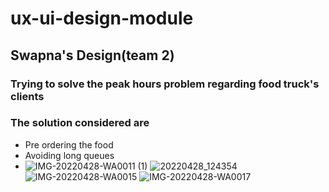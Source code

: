 # ux-ui-design-module

## Swapna's Design(team 2)

### Trying to solve the peak hours problem regarding food truck's clients

### The solution considered are

- Pre ordering the food
- Avoiding long queues
- ![IMG-20220428-WA0011 (1)](https://user-images.githubusercontent.com/97672890/165913187-9dc42b57-ef40-4e01-9862-c9ac150f8b63.jpeg)
![20220428_124354](https://user-images.githubusercontent.com/97672890/165913309-8b7e06a3-5c20-4f8a-b064-6903f6abae58.jpg)
![IMG-20220428-WA0015](https://user-images.githubusercontent.com/97672890/165913555-6630ef79-9f87-4a3d-aaff-d4833dc51e87.jpeg)
![IMG-20220428-WA0017](https://user-images.githubusercontent.com/97672890/165913586-9efc2234-fb49-4a70-8147-d6cc9e46f962.jpeg)
